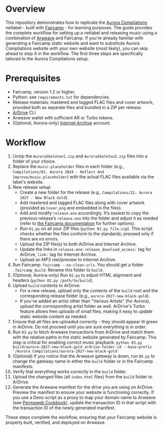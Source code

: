 # Overview

This repository demonstrates how to replicate the [Aurora Compilations](https://aurora-compilations.org) netlabel - built with [Faircamp](https://simonrepp.com/faircamp) - for learning purposes. The guide provides the complete workflow for setting up a netlabel and releasing music using a combination of [Arweave](https://arweave.org) and Faircamp. If you're already familiar with generating a Faircamp static website and want to substitute Aurora Compilations website with your own website (most likely), you can skip ahead to step 4 in the workflow. The first three steps are specifically tailored to the Aurora Compilations setup.

# Prerequisites

* Faircamp, version 1.2 or higher.
* Python: see `requirements.txt` for dependencies.
* Release materials: mastered and tagged FLAC files and cover artwork, provided both as separate files and bundled in a ZIP per release.
* [ArDrive](https://ardrive.io) CLI
* Arweave wallet with sufficient AR or Turbo tokens.
* (Optional, Aurora-only) [Internet Archive](https://archive.org) account.

# Workflow

1. Unzip the `AuroraSkeleton1.zip` and `AuroraSkeleton2.zip` files into a folder of your choice.
2. Replace the `music.placeholder` files in each folder (e.g., `Compilations/02. Aurora 2024 - Reflect And Improve/music.placeholder`) with the actual FLAC files available via the label's website.
3. New release setup:
   * Create a new folder for the release (e.g., `Compilations/22. Aurora 2027 - New Black Gold`).
   * Add mastered and tagged FLAC files along with cover artwork (provided as `Cover.png` and embedded in the files).
   * Add and modify `release.eno` accordingly. It’s easiest to copy the previous release’s `release.eno` into the folder and adjust it as needed (refer to [the Faircamp documentation](https://simonrepp.com/faircamp/manual) for further options).
   * Run `01.py` on all your ZIP files (`python 01.py file.zip`). This script checks whether the files conform to the standards; proceed only if there are no errors.
   * Upload the ZIP file(s) to both ArDrive and Internet Archive.
   * Update the links in `release.eno`: `release_download_access:` tag for ArDrive, `link:` tag for Internet Archive.
   * Upload an MP3 reel/preview to Internet Archive.
4. Run Faircamp: `faircamp --no-clean-urls`. You should get a folder `.faircamp_build`. Rename this folder to `build`.
5. (Optional, Aurora-only) Run `02.py` to adjust HTML alignment and headers (`python 02.py /path/to/build`).
6. Upload `build` contents to ArDrive:
   * For a new release, upload only the contents of the `build` root and the corresponding release folder (e.g., `aurora-2027-new-black-gold`).
   * If you’ve added an artist other than "Various Artists" (for Aurora), upload the corresponding artist folder as well. ArDrive's Turbo feature allows free uploads of small files, making it easy to update static website content as needed.
7. Ensure that all files are uploaded correctly - they should appear lit green in ArDrive. Do not proceed until you are sure everything is in order.
8. Run `03.py` to fetch Arweave transactions from ArDrive and match them with the relative paths in the static website generated by Faircamp. This step is critical for enabling correct music playback: `python 03.py build/aurora-2027-new-black-gold ardrive-folder-id --base-prefix '/Aurora Compilations/aurora-2027-new-black-gold'`
9. (Optional) If you notice that the Arweave gateway is down, run `05.py` to change the gateway name in either the `build` folder or in the Faircamp manifests.
10. Verify that everything works correctly in the `build` folder.
11. Upload the changed files (all `index.html` files) from the `build` folder to ArDrive.
12. Generate the Arweave manifest for the drive you are using on ArDrive. Preview the manifest to ensure your website is functioning correctly. If you use a Deno script as a proxy to map your domain name to Arweave (see [Permaweb Cookbook](https://cookbook.arweave.dev)), update the transaction ID in that script with the transaction ID of the newly generated manifest.

These steps complete the workflow, ensuring that your Faircamp website is properly built, verified, and deployed on Arweave.
